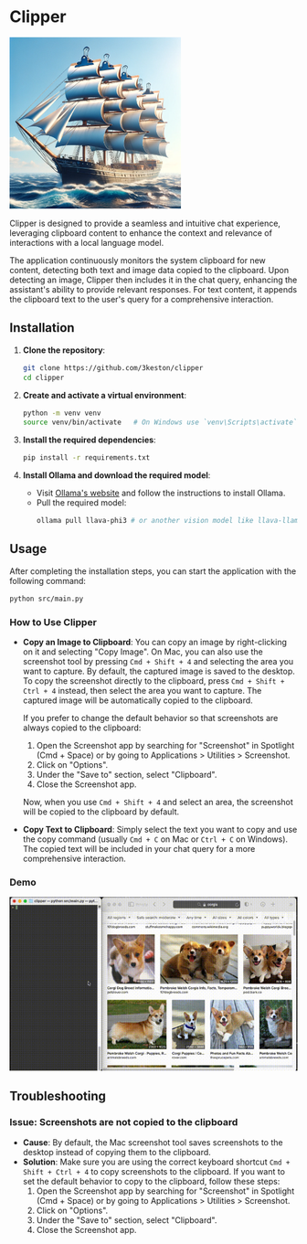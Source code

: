 
# Clipper

<img src="assets/clipper.webp" alt="Clipper Image" width="300" height="300">

Clipper is designed to provide a seamless and intuitive chat experience, leveraging clipboard content to enhance the context and relevance of interactions with a local language model.

The application continuously monitors the system clipboard for new content, detecting both text and image data copied to the clipboard. Upon detecting an image, Clipper then includes it in the chat query, enhancing the assistant's ability to provide relevant responses. For text content, it appends the clipboard text to the user's query for a comprehensive interaction.

## Installation

1. **Clone the repository**:
   ```sh
   git clone https://github.com/3keston/clipper
   cd clipper
   ```

2. **Create and activate a virtual environment**:
   ```sh
   python -m venv venv
   source venv/bin/activate   # On Windows use `venv\Scripts\activate`
   ```

3. **Install the required dependencies**:
   ```sh
   pip install -r requirements.txt
   ```

4. **Install Ollama and download the required model**:
   - Visit [Ollama's website](https://ollama.com/) and follow the instructions to install Ollama.
   - Pull the required model:
     ```sh
     ollama pull llava-phi3 # or another vision model like llava-llama3, then update the config.py
     ```

## Usage

After completing the installation steps, you can start the application with the following command:

```sh
python src/main.py
```

### How to Use Clipper

- **Copy an Image to Clipboard**: You can copy an image by right-clicking on it and selecting "Copy Image". On Mac, you can also use the screenshot tool by pressing `Cmd + Shift + 4` and selecting the area you want to capture. By default, the captured image is saved to the desktop. To copy the screenshot directly to the clipboard, press `Cmd + Shift + Ctrl + 4` instead, then select the area you want to capture. The captured image will be automatically copied to the clipboard.

  If you prefer to change the default behavior so that screenshots are always copied to the clipboard:
  1. Open the Screenshot app by searching for "Screenshot" in Spotlight (Cmd + Space) or by going to Applications > Utilities > Screenshot.
  2. Click on "Options".
  3. Under the "Save to" section, select "Clipboard".
  4. Close the Screenshot app.

  Now, when you use `Cmd + Shift + 4` and select an area, the screenshot will be copied to the clipboard by default.

- **Copy Text to Clipboard**: Simply select the text you want to copy and use the copy command (usually `Cmd + C` on Mac or `Ctrl + C` on Windows). The copied text will be included in your chat query for a more comprehensive interaction.

### Demo

![App Usage Example](assets/clipper_demo.gif)

## Troubleshooting

### Issue: Screenshots are not copied to the clipboard
- **Cause**: By default, the Mac screenshot tool saves screenshots to the desktop instead of copying them to the clipboard.
- **Solution**: Make sure you are using the correct keyboard shortcut `Cmd + Shift + Ctrl + 4` to copy screenshots to the clipboard. If you want to set the default behavior to copy to the clipboard, follow these steps:
  1. Open the Screenshot app by searching for "Screenshot" in Spotlight (Cmd + Space) or by going to Applications > Utilities > Screenshot.
  2. Click on "Options".
  3. Under the "Save to" section, select "Clipboard".
  4. Close the Screenshot app.
